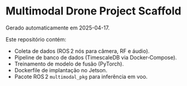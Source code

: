 
# Multimodal Drone Project Scaffold

Gerado automaticamente em 2025-04-17.

Este repositório contém:
* Coleta de dados (ROS 2 nós para câmera, RF e áudio).
* Pipeline de banco de dados (TimescaleDB via Docker‑Compose).
* Treinamento de modelo de fusão (PyTorch).
* Dockerfile de implantação no Jetson.
* Pacote ROS 2 `multimodal_pkg` para inferência em voo.
